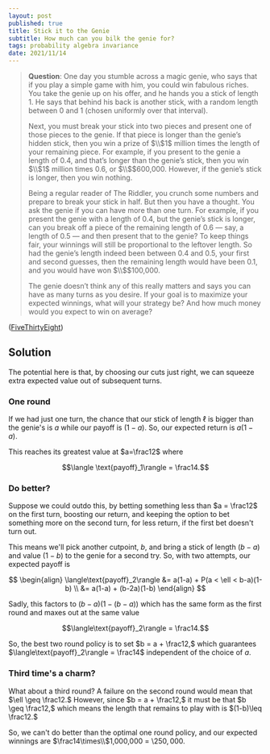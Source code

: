```yaml
---
layout: post
published: true
title: Stick it to the Genie
subtitle: How much can you bilk the genie for?
tags: probability algebra invariance
date: 2021/11/14
---
```


>**Question**: One day you stumble across a magic genie, who says that if you play a simple game with him, you could win fabulous riches. You take the genie up on his offer, and he hands you a stick of length 1. He says that behind his back is another stick, with a random length between 0 and 1 (chosen uniformly over that interval).
>
>Next, you must break your stick into two pieces and present one of those pieces to the genie. If that piece is longer than the genie’s hidden stick, then you win a prize of $\\$1$ million times the length of your remaining piece. For example, if you present to the genie a length of 0.4, and that’s longer than the genie’s stick, then you win $\\$1$ million times 0.6, or $\\$$600,000. However, if the genie’s stick is longer, then you win nothing.
>
>Being a regular reader of The Riddler, you crunch some numbers and prepare to break your stick in half. But then you have a thought. You ask the genie if you can have more than one turn. For example, if you present the genie with a length of 0.4, but the genie’s stick is longer, can you break off a piece of the remaining length of 0.6 — say, a length of 0.5 — and then present that to the genie? To keep things fair, your winnings will still be proportional to the leftover length. So had the genie’s length indeed been between 0.4 and 0.5, your first and second guesses, then the remaining length would have been 0.1, and you would have won $\\$$100,000.
>
>The genie doesn’t think any of this really matters and says you can have as many turns as you desire. If your goal is to maximize your expected winnings, what will your strategy be? And how much money would you expect to win on average?

<!--more-->

([FiveThirtyEight](https://fivethirtyeight.com/features/can-you-stick-it-to-the-genie/))

## Solution

The potential here is that, by choosing our cuts just right, we can squeeze extra expected value out of subsequent turns. 

### One round

If we had just one turn, the chance that our stick of length $\ell$ is bigger than the genie's is $a$ while our payoff is $(1-a).$ So, our expected return is $a(1-a).$ 

This reaches its greatest value at $a=\frac12$ where 

$$\langle \text{payoff}_1\rangle = \frac14.$$

### Do better?

Suppose we could outdo this, by betting something less than $a = \frac12$ on the first turn, boosting our return, and keeping the option to bet something more on the second turn, for less return, if the first bet doesn't turn out.

This means we'll pick another cutpoint, $b,$ and bring a stick of length $(b-a)$ and value $(1-b)$ to the genie for a second try. So, with two attempts, our expected payoff is

$$
\begin{align}
\langle\text{payoff}_2\rangle &= a(1-a) + P(a < \ell < b-a)(1-b) \\
&= a(1-a) + (b-2a)(1-b)
\end{align}
$$

Sadly, this factors to $(b-a)(1-(b-a))$ which has the same form as the first round and maxes out at the same value

$$\langle\text{payoff}_2\rangle = \frac14.$$

So, the best two round policy is to set $b = a + \frac12,$ which guarantees $\langle\text{payoff}_2\rangle = \frac14$ independent of the choice of $a.$

### Third time's a charm?

What about a third round? A failure on the second round would mean that $\ell \geq \frac12.$ However, since $b = a + \frac12,$ it must be that $b \geq \frac12,$ which means the length that remains to play with is $(1-b)\leq \frac12.$ 

So, we can't do better than the optimal one round policy, and our expected winnings are $\frac14\times\\$1,000,000 = \\$250,000.$

<br>
